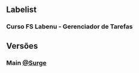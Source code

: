 ## Labelist
### Curso FS Labenu - Gerenciador de Tarefas

## Versões
### Main [@Surge](https://kaput-powder.surge.sh)
